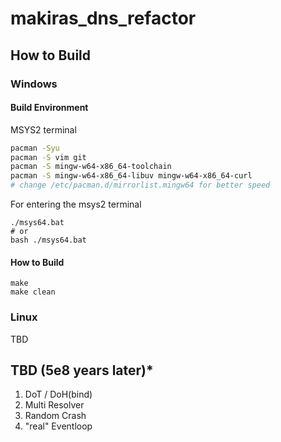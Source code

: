 <!--
 * @Author: Makiras
 * @Date: 2020-07-29 16:01:41
 * @LastEditTime: 2020-08-06 22:08:27
 * @LastEditors: Makiras
 * @Description: 
 * @FilePath: \makiras_dns_refact\README.md
 * @Licensed under the Apache License, Version 2.0 (the "License");
 * @Copyright 2020 @Makiras
-->
# makiras_dns_refactor

## How to Build

### Windows

#### Build Environment  

MSYS2 terminal 
```bash
pacman -Syu
pacman -S vim git 
pacman -S mingw-w64-x86_64-toolchain
pacman -S mingw-w64-x86_64-libuv mingw-w64-x86_64-curl
# change /etc/pacman.d/mirrorlist.mingw64 for better speed
```

For entering the msys2 terminal 
```
./msys64.bat
# or
bash ./msys64.bat
```

#### How to Build
```
make
make clean
```

### Linux

TBD


## TBD (5e8 years later)*

1. DoT / DoH(bind)
2. Multi Resolver
3. Random Crash 
4. "real" Eventloop